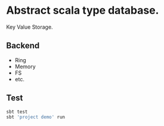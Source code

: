 # Abstract scala type database.

Key Value Storage.

## Backend

 * Ring
 * Memory
 * FS
 * etc.

## Test

```bash
sbt test
sbt 'project demo' run
```
